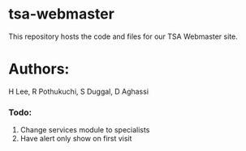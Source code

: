 # tsa-webmaster
This repository hosts the code and files for our TSA Webmaster site. 

# Authors: 
H Lee, R Pothukuchi, S Duggal, D Aghassi

### Todo:
1. Change services module to specialists                             
2. Have alert only show on first visit                 
